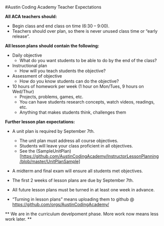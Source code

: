 #Austin Coding Academy Teacher Expectations 

**All ACA teachers should:**
* Begin class and end class on time  (6:30 – 9:00).
* Teachers should over plan, so there is never unused class time or “early release”.
  
**All lesson plans should contain the following:**
* Daily objective
  * What do you want students to be able to do by the end of the class?
* Instructional plan
  * How will you teach students the objective?
* Assessment of objective
  * How do you know students can do the objective?
* 10 hours of homework per week (1 hour on Mon/Tues, 9 hours on Wed/Thur)
  * Projects, problems, games, etc.
  * You can have students research concepts, watch videos, readings, etc.
  * Anything that makes students think, challenges them

**Further lesson plan expectations:**
  
* A unit plan is required by September 7th.
  * The unit plan must address all course objectives.
  * Students will leave your class proficient in all objectives.
  * See the (SampleUnitPlan)[https://github.com/AustinCodingAcademy/InstructorLessonPlanning/blob/master/UnitPlanSample]

* A midterm and final exam will ensure all students met objectives. 
  
* The first 2 weeks of lesson plans are due by September 7th.

* All future lesson plans must be turned in at least one week in advance.

* “Turning in lesson plans” means uploading them to github @ https://github.com/orgs/AustinCodingAcademy/


** We are in the curriculum develpoment phase. More work now means less work later. **


